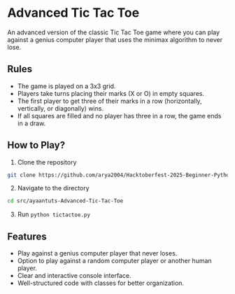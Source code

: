# Advanced Tic Tac Toe

An advanced version of the classic Tic Tac Toe game where you can play against a genius computer player that uses the minimax algorithm to never lose.

## Rules

- The game is played on a 3x3 grid.
- Players take turns placing their marks (X or O) in empty squares.
- The first player to get three of their marks in a row (horizontally, vertically, or diagonally) wins.
- If all squares are filled and no player has three in a row, the game ends in a draw.

## How to Play?

1. Clone the repository
```Bash
git clone https://github.com/arya2004/Hacktoberfest-2025-Beginner-Python-Projects
```
2. Navigate to the directory
```Bash
cd src/ayaantuts-Advanced-Tic-Tac-Toe
```

3. Run `python tictactoe.py`

## Features

- Play against a genius computer player that never loses.
- Option to play against a random computer player or another human player.
- Clear and interactive console interface.
- Well-structured code with classes for better organization.